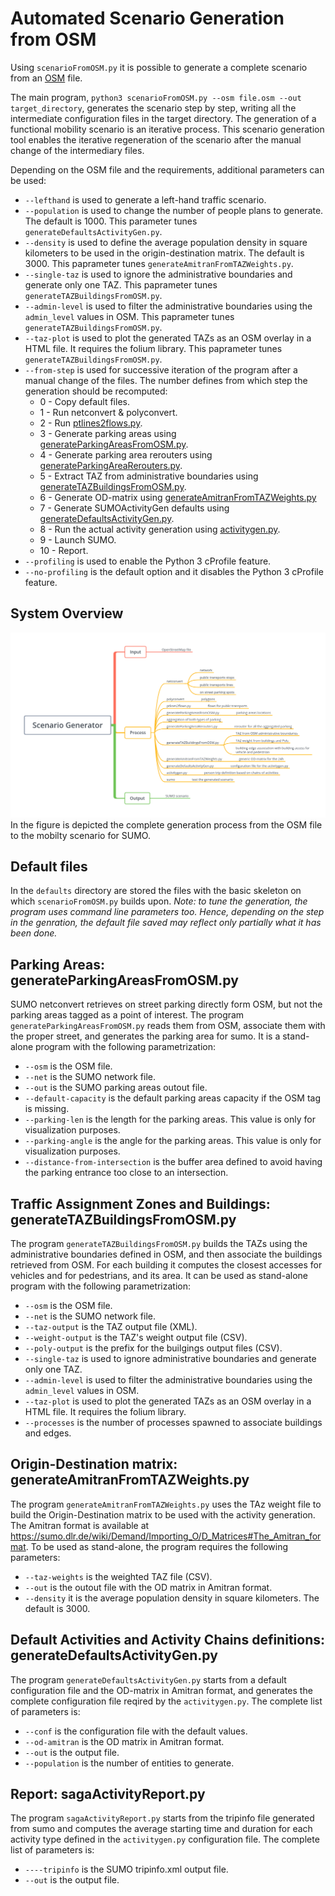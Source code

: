 # Automated Scenario Generation from OSM

Using `scenarioFromOSM.py` it is possible to generate a complete scenario from an [OSM](https://www.openstreetmap.org) file.

The main program, `python3 scenarioFromOSM.py --osm file.osm --out target_directory`, generates the scenario step by step, writing all the intermediate configuration files in the target directory. The generation of a functional mobility scenario is an iterative process. This scenario generation tool enables the iterative regeneration of the scenario after the manual change of the intermediary files.

Depending on the OSM file and the requirements, additional parameters can be used:

* `--lefthand` is used to generate a left-hand traffic scenario.
* `--population` is used to change the number of people plans to generate. The default is 1000. This parameter tunes `generateDefaultsActivityGen.py`.
* `--density` is used to define the average population density in square kilometers to be used in the origin-destination matrix. The default is 3000. This paprameter tunes `generateAmitranFromTAZWeights.py`.
* `--single-taz` is used to ignore the administrative boundaries and generate only one TAZ. This paprameter tunes `generateTAZBuildingsFromOSM.py`.
* `--admin-level` is used to filter the administrative boundaries using the `admin_level` values in OSM. This paprameter tunes `generateTAZBuildingsFromOSM.py`.
* `--taz-plot` is used to plot the generated TAZs as an OSM overlay in a HTML file. It requires the folium library. This paprameter tunes `generateTAZBuildingsFromOSM.py`.
* `--from-step` is used for successive iteration of the program after a manual change of the files. The number defines from which step the generation should be recomputed:
  *  0 - Copy default files.
  *  1 - Run netconvert & polyconvert.
  *  2 - Run [ptlines2flows.py](https://github.com/eclipse/sumo/blob/master/tools/ptlines2flows.py).
  *  3 - Generate parking areas using [generateParkingAreasFromOSM.py](../generateParkingAreasFromOSM.py).
  *  4 - Generate parking area rerouters using [generateParkingAreaRerouters.py](https://github.com/eclipse/sumo/blob/master/tools/generateParkingAreaRerouters.py).
  *  5 - Extract TAZ from administrative boundaries using [generateTAZBuildingsFromOSM.py](../generateTAZBuildingsFromOSM.py).
  *  6 - Generate OD-matrix using [generateAmitranFromTAZWeights.py](../generateAmitranFromTAZWeights.py)
  *  7 - Generate SUMOActivityGen defaults using [generateDefaultsActivityGen.py](../generateDefaultsActivityGen.py).
  *  8 - Run the actual activity generation using [activitygen.py](../activitygen.py).
  *  9 - Launch SUMO.
  * 10 - Report.
* `--profiling` is used to enable the Python 3 cProfile feature.
* `--no-profiling` is the default option and it disables the Python 3 cProfile feature.

## System Overview

![Scenario Generation Overview](imgs/ScenarioGenerator.png)
In the figure is depicted the complete generation process from the OSM file to the mobilty scenario for SUMO.

## Default files

In the `defaults` directory are stored the files with the basic skeleton on which `scenarioFromOSM.py` builds upon.
_Note: to tune the generation, the program uses command line parameters too. Hence, depending on the step in the genration, the default file saved may reflect only partially what it has been done._

## Parking Areas: generateParkingAreasFromOSM.py

SUMO netconvert retrieves on street parking directly form OSM, but not the parking areas tagged as a point of interest. The program `generateParkingAreasFromOSM.py` reads them from OSM, associate them with the proper street, and generates the parking area for sumo.
It is a stand-alone program with the following parametrization:

* `--osm` is the OSM file.
* `--net` is the SUMO network file.
* `--out` is the SUMO parking areas outout file.
* `--default-capacity` is the default parking areas capacity if the OSM tag is missing.
* `--parking-len` is the length for the parking areas. This value is only for visualization purposes.
* `--parking-angle` is the angle for the parking areas. This value is only for visualization purposes.
* `--distance-from-intersection` is the buffer area defined to avoid having the parking entrance too close to an intersection.

## Traffic Assignment Zones and Buildings: generateTAZBuildingsFromOSM.py

The program `generateTAZBuildingsFromOSM.py` builds the TAZs using the administrative boundaries defined in OSM, and then associate the buildings retrieved from OSM. For each building it computes the closest accesses for vehicles and for pedestrians, and its area.
It can be used as stand-alone program with the following parametrization:

* `--osm` is the OSM file.
* `--net` is the SUMO network file.
* `--taz-output` is the TAZ output file (XML).
* `--weight-output` is the TAZ's weight output file (CSV).
* `--poly-output` is the prefix for the builgings output files (CSV).
* `--single-taz` is used to ignore administrative boundaries and generate only one TAZ.
* `--admin-level` is used to filter the administrative boundaries using the `admin_level` values in OSM.
* `--taz-plot` is used to plot the generated TAZs as an OSM overlay in a HTML file. It requires the folium library.
* `--processes` is the number of processes spawned to associate buildings and edges.

## Origin-Destination matrix: generateAmitranFromTAZWeights.py

The program `generateAmitranFromTAZWeights.py` uses the TAz weight file to build the Origin-Destination matrix to be used with the activity generation. The Amitran format is available at <https://sumo.dlr.de/wiki/Demand/Importing_O/D_Matrices#The_Amitran_format>.
To be used as stand-alone, the program requires the following parameters:

* `--taz-weights` is the weighted TAZ file (CSV).
* `--out` is the outout file with the OD matrix in Amitran format.
* `--density` it is the average population density in square kilometers. The default is 3000.

## Default Activities and Activity Chains definitions: generateDefaultsActivityGen.py

The program `generateDefaultsActivityGen.py` starts from a default configuration file and the OD-matrix in Amitran format, and generates the complete configuration file reqired by the `activitygen.py`.
The complete list of parameters is:

* `--conf` is the configuration file with the default values.
* `--od-amitran` is the OD matrix in Amitran format.
* `--out` is the output file.
* `--population` is the number of entities to generate.

## Report: sagaActivityReport.py

The program `sagaActivityReport.py` starts from the tripinfo file generated from sumo and computes the average starting time and duration for each activity type defined in the `activitygen.py` configuration file.
The complete list of parameters is:

* `----tripinfo` is the SUMO tripinfo.xml output file.
* `--out` is the output file.
